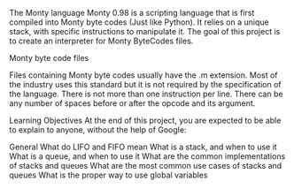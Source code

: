 The Monty language
Monty 0.98 is a scripting language that is first compiled into Monty byte codes (Just like Python). It relies on a unique stack, with specific instructions to manipulate it. The goal of this project is to create an interpreter for Monty ByteCodes files.

Monty byte code files

Files containing Monty byte codes usually have the .m extension. Most of the industry uses this standard but it is not required by the specification of the language. There is not more than one instruction per line. There can be any number of spaces before or after the opcode and its argument.

Learning Objectives
At the end of this project, you are expected to be able to explain to anyone, without the help of Google:

General
What do LIFO and FIFO mean
What is a stack, and when to use it
What is a queue, and when to use it
What are the common implementations of stacks and queues
What are the most common use cases of stacks and queues
What is the proper way to use global variables

